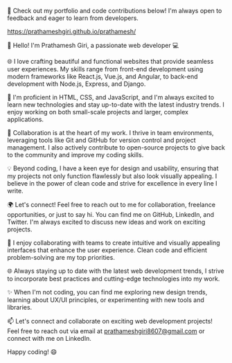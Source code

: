 🌟 Check out my portfolio and code contributions below! I'm always open to feedback and eager to learn from developers.

https://prathameshgiri.github.io/prathamesh/

👋 Hello! I'm Prathamesh Giri, a passionate web developer 💻

🌐 I love crafting beautiful and functional websites that provide seamless user experiences. My skills range from front-end development using modern frameworks like React.js, Vue.js, and Angular, to back-end development with Node.js, Express, and Django.

🔨 I'm proficient in HTML, CSS, and JavaScript, and I'm always excited to learn new technologies and stay up-to-date with the latest industry trends. I enjoy working on both small-scale projects and larger, complex applications.

🚀 Collaboration is at the heart of my work. I thrive in team environments, leveraging tools like Git and GitHub for version control and project management. I also actively contribute to open-source projects to give back to the community and improve my coding skills.

💡 Beyond coding, I have a keen eye for design and usability, ensuring that my projects not only function flawlessly but also look visually appealing. I believe in the power of clean code and strive for excellence in every line I write.

🌍 Let's connect! Feel free to reach out to me for collaboration, freelance opportunities, or just to say hi. You can find me on GitHub, LinkedIn, and Twitter. I'm always excited to discuss new ideas and work on exciting projects.

🚀 I enjoy collaborating with teams to create intuitive and visually appealing interfaces that enhance the user experience. Clean code and efficient problem-solving are my top priorities.

🌐 Always staying up to date with the latest web development trends, I strive to incorporate best practices and cutting-edge technologies into my work.

✨ When I'm not coding, you can find me exploring new design trends, learning about UX/UI principles, or experimenting with new tools and libraries.

📫 Let's connect and collaborate on exciting web development projects! Feel free to reach out via email at prathameshgiri8607@gmail.com or connect with me on LinkedIn.

Happy coding! 😄
